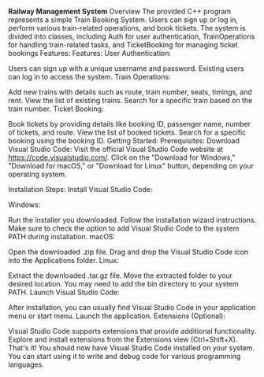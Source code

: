 **Railway Management System**
Overview
The provided C++ program represents a simple Train Booking System. Users can sign up or log in, perform various train-related operations, and book tickets. The system is divided into classes, including Auth for user authentication, TrainOperations for handling train-related tasks, and TicketBooking for managing ticket bookings
Features:
Features:
User Authentication:

Users can sign up with a unique username and password.
Existing users can log in to access the system.
Train Operations:

Add new trains with details such as route, train number, seats, timings, and rent.
View the list of existing trains.
Search for a specific train based on the train number.
Ticket Booking:

Book tickets by providing details like booking ID, passenger name, number of tickets, and route.
View the list of booked tickets.
Search for a specific booking using the booking ID.
Getting Started:
Prerequisites:
Download Visual Studio Code:
Visit the official Visual Studio Code website at https://code.visualstudio.com/.
Click on the "Download for Windows," "Download for macOS," or "Download for Linux" button, depending on your operating system.

 Installation Steps:
Install Visual Studio Code:

Windows:

Run the installer you downloaded.
Follow the installation wizard instructions.
Make sure to check the option to add Visual Studio Code to the system PATH during installation.
macOS:

Open the downloaded .zip file.
Drag and drop the Visual Studio Code icon into the Applications folder.
Linux:

Extract the downloaded .tar.gz file.
Move the extracted folder to your desired location.
You may need to add the bin directory to your system PATH.
Launch Visual Studio Code:

After installation, you can usually find Visual Studio Code in your application menu or start menu.
Launch the application.
Extensions (Optional):

Visual Studio Code supports extensions that provide additional functionality.
Explore and install extensions from the Extensions view (Ctrl+Shift+X).
That's it! You should now have Visual Studio Code installed on your system. You can start using it to write and debug code for various programming languages.
